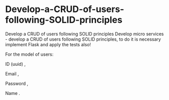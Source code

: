# Develop-a-CRUD-of-users-following-SOLID-principles
Develop a CRUD of users following SOLID principles
Develop micro services - develop a CRUD of users following SOLID principles, to do it is necessary implement Flask and apply the tests also! 

For the model of users:

ID (uuid) ,

Email ,

Password ,

Name .
